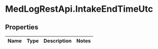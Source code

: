 # MedLogRestApi.IntakeEndTimeUtc

## Properties

Name | Type | Description | Notes
------------ | ------------- | ------------- | -------------


